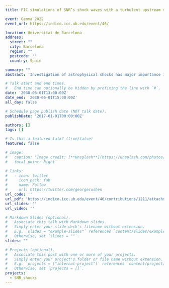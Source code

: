 ```yaml
---
title: PIC simulations of SNR’s shock waves with a turbulent upstream medium

event: Gamma 2022
event_url: https://indico.icc.ub.edu/event/46/

location: Universitat de Barcelona
address:
  street: ""
  city: Barcelona
  region: ""
  postcode: ""
  country: Spain

summary: ""
abstract: 'Investigation of astrophysical shocks has major importance in understanding physics of the cosmic rays acceleration. Electrons to be accelerated at shocks must have a suprathermal energy, which implies that they should undergo some pre-acceleration mechanism. Many numerical studies examined possible injection mechanisms, however, most of them considered homogenous upstream medium, which is an unreal assumption for astrophysical environments. We will to investigate electron acceleration at high Mach number and low plasma beta shocks using 2D3V particle-in-cell simulations with a turbulent upstream medium. Here, we discuss the method of generation of the compression-dominated turbulence along with its insertion into a shock simulation. The turbulence’s parameters represent the high Mach number and low plasma beta regime. Moreover, it is sufficiently long-living, and the presented matching method allows to insert it quasi-seamlessly into a shock simulation.'

# Talk start and end times.
#   End time can optionally be hidden by prefixing the line with `#`.
date: '2030-06-01T13:00:00Z'
date_end: '2030-06-01T15:00:00Z'
all_day: false

# Schedule page publish date (NOT talk date).
publishDate: '2017-01-01T00:00:00Z'

authors: []
tags: []

# Is this a featured talk? (true/false)
featured: false

# image:
#   caption: 'Image credit: [**Unsplash**](https://unsplash.com/photos/bzdhc5b3Bxs)'
#   focal_point: Right

# links:
#   - icon: twitter
#     icon_pack: fab
#     name: Follow
#     url: https://twitter.com/georgecushen
url_code: ''
url_pdf: 'https://indico.icc.ub.edu/event/46/contributions/1211/attachments/396/734/ID376-KarolFulat-PIC_simulations_of_turbulent_SNR_shocks.pdf'
url_slides: ''
url_video: ''

# Markdown Slides (optional).
#   Associate this talk with Markdown slides.
#   Simply enter your slide deck's filename without extension.
#   E.g. `slides = "example-slides"` references `content/slides/example-slides.md`.
#   Otherwise, set `slides = ""`.
slides: ""

# Projects (optional).
#   Associate this post with one or more of your projects.
#   Simply enter your project's folder or file name without extension.
#   E.g. `projects = ["internal-project"]` references `content/project/deep-learning/index.md`.
#   Otherwise, set `projects = []`.
projects:
  - SNR_shocks
---
```


<!-- {{% callout note %}}
Click on the **Slides** button above to view the built-in slides feature.
{{% /callout %}}

Slides can be added in a few ways:

- **Create** slides using Wowchemy's [_Slides_](https://wowchemy.com/docs/managing-content/#create-slides) feature and link using `slides` parameter in the front matter of the talk file
- **Upload** an existing slide deck to `static/` and link using `url_slides` parameter in the front matter of the talk file
- **Embed** your slides (e.g. Google Slides) or presentation video on this page using [shortcodes](https://wowchemy.com/docs/writing-markdown-latex/).

Further event details, including [page elements](https://wowchemy.com/docs/writing-markdown-latex/) such as image galleries, can be added to the body of this page. -->
